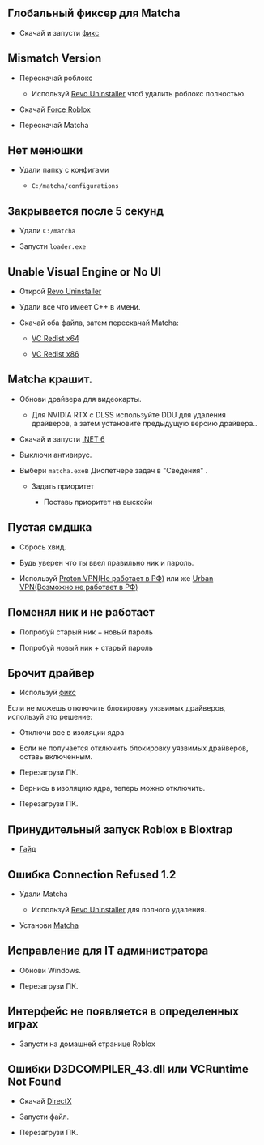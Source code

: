## Глобальный фиксер для Matcha

- Скачай и запусти [фикс](https://github.com/guiddo806/Executor-Fixes/blob/main/matcha/UPDATED%20MATCHA%20FIXER%20(2).bat)

## Mismatch Version

- Перескачай роблокс

   - Используй [Revo Uninstaller](https://www.revouninstaller.com/products/revo-uninstaller-free/) чтоб удалить роблокс полностью.

- Скачай [Force Roblox](https://discord.com/channels/1282242372725641319/1289540819329617930)

- Перескачай Matcha

## Нет менюшки

- Удали папку с конфигами

   - `C:/matcha/configurations`

## Закрывается после 5 секунд

- Удали `C:/matcha`

- Запусти `loader.exe`

## Unable Visual Engine or No UI

- Открой [Revo Uninstaller](https://www.revouninstaller.com/products/revo-uninstaller-free/)

- Удали все что имеет C++ в имени.

- Скачай оба файла, затем перескачай Matcha:

   - [VC Redist x64](https://aka.ms/vs/17/release/vc_redist.x64.exe)

   - [VC Redist x86](https://aka.ms/vs/17/release/vc_redist.x86.exe)

## Matcha крашит.

- Обнови драйвера для видеокарты.

   - Для NVIDIA RTX с DLSS используйте DDU для удаления драйверов, а затем установите предыдущую версию драйвера..

- Скачай и запусти [.NET 6](https://dotnet.microsoft.com/en-us/download/dotnet/6.0)

- Выключи антивирус.

- Выбери `matcha.exe`в Диспетчере задач в "Сведения" .

   - Задать приоритет

      - Поставь приоритет на выскойи

## Пустая смдшка

- Сбрось хвид.

- Будь уверен что ты ввел правильно ник и пароль.

- Используй [Proton VPN(Не работает в РФ)](https://protonvpn.com/) или же [Urban VPN(Возможно не работает в РФ)](https://www.urban-vpn.com/)

## Поменял ник и не работает

- Попробуй старый ник + новый пароль

- Попробуй новый ник + старый пароль

## Брочит драйвер

- Используй [фикс](https://www.elevenforum.com/t/enable-or-disable-microsoft-vulnerable-driver-blocklist-in-windows-11.10031/)

Если не можешь отключить блокировку уязвимых драйверов, используй это решение:  

- Отключи все в изоляции ядра  

- Если не получается отключить блокировку уязвимых драйверов, оставь включенным.  

- Перезагрузи ПК.  

- Вернись в изоляцию ядра, теперь можно отключить.  

- Перезагрузи ПК.  

## Принудительный запуск Roblox в Bloxtrap  

- [Гайд](https://discord.com/channels/1282242372725641319/1356666901698445523/1356666901698445523)  

## Ошибка Connection Refused 1.2  

- Удали Matcha  

   - Используй [Revo Uninstaller](https://www.revouninstaller.com/products/revo-uninstaller-free/) для полного удаления.  

- Установи [Matcha](https://discord.com/channels/1282242372725641319/1289540819329617930)  

## Исправление для IT администратора  

- Обнови Windows.  

- Перезагрузи ПК.  

## Интерфейс не появляется в определенных играх  

- Запусти на домашней странице Roblox  

## Ошибки D3DCOMPILER_43.dll или VCRuntime Not Found  

- Скачай [DirectX](https://www.microsoft.com/en-us/download/details.aspx?id=35&msockid=3279f3edb735663c2fb5e62eb61467c1)  

- Запусти файл.  

- Перезагрузи ПК.